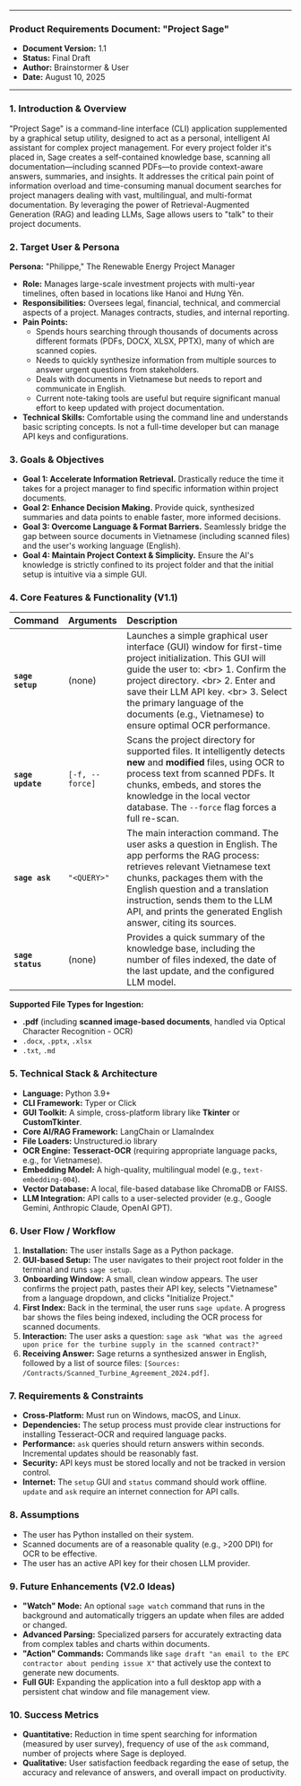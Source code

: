 -----

### **Product Requirements Document: "Project Sage"**

  * **Document Version:** 1.1
  * **Status:** Final Draft
  * **Author:** Brainstormer & User
  * **Date:** August 10, 2025

-----

### **1. Introduction & Overview**

"Project Sage" is a command-line interface (CLI) application supplemented by a graphical setup utility, designed to act as a personal, intelligent AI assistant for complex project management. For every project folder it's placed in, Sage creates a self-contained knowledge base, scanning all documentation—including scanned PDFs—to provide context-aware answers, summaries, and insights. It addresses the critical pain point of information overload and time-consuming manual document searches for project managers dealing with vast, multilingual, and multi-format documentation. By leveraging the power of Retrieval-Augmented Generation (RAG) and leading LLMs, Sage allows users to "talk" to their project documents.

### **2. Target User & Persona**

**Persona:** "Philippe," The Renewable Energy Project Manager

  * **Role:** Manages large-scale investment projects with multi-year timelines, often based in locations like Hanoi and Hưng Yên.
  * **Responsibilities:** Oversees legal, financial, technical, and commercial aspects of a project. Manages contracts, studies, and internal reporting.
  * **Pain Points:**
      * Spends hours searching through thousands of documents across different formats (PDFs, DOCX, XLSX, PPTX), many of which are scanned copies.
      * Needs to quickly synthesize information from multiple sources to answer urgent questions from stakeholders.
      * Deals with documents in Vietnamese but needs to report and communicate in English.
      * Current note-taking tools are useful but require significant manual effort to keep updated with project documentation.
  * **Technical Skills:** Comfortable using the command line and understands basic scripting concepts. Is not a full-time developer but can manage API keys and configurations.

### **3. Goals & Objectives**

  * **Goal 1: Accelerate Information Retrieval.** Drastically reduce the time it takes for a project manager to find specific information within project documents.
  * **Goal 2: Enhance Decision Making.** Provide quick, synthesized summaries and data points to enable faster, more informed decisions.
  * **Goal 3: Overcome Language & Format Barriers.** Seamlessly bridge the gap between source documents in Vietnamese (including scanned files) and the user's working language (English).
  * **Goal 4: Maintain Project Context & Simplicity.** Ensure the AI's knowledge is strictly confined to its project folder and that the initial setup is intuitive via a simple GUI.

### **4. Core Features & Functionality (V1.1)**

| Command | Arguments | Description |
| :--- | :--- | :--- |
| **`sage setup`** | (none) | Launches a simple graphical user interface (GUI) window for first-time project initialization. This GUI will guide the user to: \<br\> 1. Confirm the project directory. \<br\> 2. Enter and save their LLM API key. \<br\> 3. Select the primary language of the documents (e.g., Vietnamese) to ensure optimal OCR performance. |
| **`sage update`** | `[-f, --force]` | Scans the project directory for supported files. It intelligently detects **new** and **modified** files, using OCR to process text from scanned PDFs. It chunks, embeds, and stores the knowledge in the local vector database. The `--force` flag forces a full re-scan. |
| **`sage ask`** | `"<QUERY>"` | The main interaction command. The user asks a question in English. The app performs the RAG process: retrieves relevant Vietnamese text chunks, packages them with the English question and a translation instruction, sends them to the LLM API, and prints the generated English answer, citing its sources. |
| **`sage status`** | (none) | Provides a quick summary of the knowledge base, including the number of files indexed, the date of the last update, and the configured LLM model. |

**Supported File Types for Ingestion:**

  * **.pdf** (including **scanned image-based documents**, handled via Optical Character Recognition - OCR)
  * `.docx`, `.pptx`, `.xlsx`
  * `.txt`, `.md`

### **5. Technical Stack & Architecture**

  * **Language:** Python 3.9+
  * **CLI Framework:** Typer or Click
  * **GUI Toolkit:** A simple, cross-platform library like **Tkinter** or **CustomTkinter**.
  * **Core AI/RAG Framework:** LangChain or LlamaIndex
  * **File Loaders:** Unstructured.io library
  * **OCR Engine:** **Tesseract-OCR** (requiring appropriate language packs, e.g., for Vietnamese).
  * **Embedding Model:** A high-quality, multilingual model (e.g., `text-embedding-004`).
  * **Vector Database:** A local, file-based database like ChromaDB or FAISS.
  * **LLM Integration:** API calls to a user-selected provider (e.g., Google Gemini, Anthropic Claude, OpenAI GPT).

### **6. User Flow / Workflow**

1.  **Installation:** The user installs Sage as a Python package.
2.  **GUI-based Setup:** The user navigates to their project root folder in the terminal and runs `sage setup`.
3.  **Onboarding Window:** A small, clean window appears. The user confirms the project path, pastes their API key, selects "Vietnamese" from a language dropdown, and clicks "Initialize Project."
4.  **First Index:** Back in the terminal, the user runs `sage update`. A progress bar shows the files being indexed, including the OCR process for scanned documents.
5.  **Interaction:** The user asks a question: `sage ask "What was the agreed upon price for the turbine supply in the scanned contract?"`
6.  **Receiving Answer:** Sage returns a synthesized answer in English, followed by a list of source files: `[Sources: /Contracts/Scanned_Turbine_Agreement_2024.pdf]`.

### **7. Requirements & Constraints**

  * **Cross-Platform:** Must run on Windows, macOS, and Linux.
  * **Dependencies:** The setup process must provide clear instructions for installing Tesseract-OCR and required language packs.
  * **Performance:** `ask` queries should return answers within seconds. Incremental updates should be reasonably fast.
  * **Security:** API keys must be stored locally and not be tracked in version control.
  * **Internet:** The `setup` GUI and `status` command should work offline. `update` and `ask` require an internet connection for API calls.

### **8. Assumptions**

  * The user has Python installed on their system.
  * Scanned documents are of a reasonable quality (e.g., \>200 DPI) for OCR to be effective.
  * The user has an active API key for their chosen LLM provider.

### **9. Future Enhancements (V2.0 Ideas)**

  * **"Watch" Mode:** An optional `sage watch` command that runs in the background and automatically triggers an update when files are added or changed.
  * **Advanced Parsing:** Specialized parsers for accurately extracting data from complex tables and charts within documents.
  * **"Action" Commands:** Commands like `sage draft "an email to the EPC contractor about pending issue X"` that actively use the context to generate new documents.
  * **Full GUI:** Expanding the application into a full desktop app with a persistent chat window and file management view.

### **10. Success Metrics**

  * **Quantitative:** Reduction in time spent searching for information (measured by user survey), frequency of use of the `ask` command, number of projects where Sage is deployed.
  * **Qualitative:** User satisfaction feedback regarding the ease of setup, the accuracy and relevance of answers, and overall impact on productivity.
